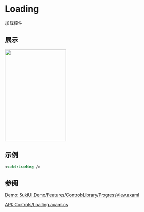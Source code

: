 # Loading

加载控件

## 展示

<img src="/controls/progress/loading.gif" height="300px" width="200px"/>

## 示例

```xml
<suki:Loading />
```

## 参阅

[Demo: SukiUI.Demo/Features/ControlsLibrary/ProgressView.axaml](https://github.com/kikipoulet/SukiUI/blob/main/SukiUI.Demo/Features/ControlsLibrary/ProgressView.axaml)

[API: Controls/Loading.axaml.cs](https://github.com/kikipoulet/SukiUI/blob/main/SukiUI/Controls/Loading.axaml.cs)